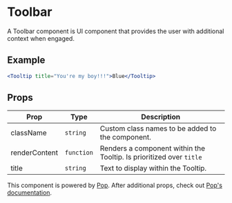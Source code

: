 # Toolbar

A Toolbar component is UI component that provides the user with additional context when engaged.

## Example

```jsx
<Tooltip title="You're my boy!!!">Blue</Tooltip>
```

## Props

| Prop          | Type       | Description                                                         |
| ------------- | ---------- | ------------------------------------------------------------------- |
| className     | `string`   | Custom class names to be added to the component.                    |
| renderContent | `function` | Renders a component within the Tooltip. Is prioritized over `title` |
| title         | `string`   | Text to display within the Tooltip.                                 |

This component is powered by [Pop](../Pop). After additional props, check out [Pop's documentation](../Pop).
